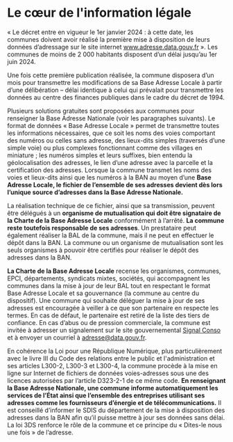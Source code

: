 # Le cœur de l'information légale

« Le décret entre en vigueur le 1er janvier 2024 : à cette date, les communes doivent avoir réalisé la première mise à disposition de leurs données d’adressage sur le site internet www.adresse.data.gouv.fr ». Les communes de moins de 2 000 habitants disposent d’un délai jusqu’au 1er juin 2024.&#x20;

Une fois cette première publication réalisée, la commune disposera d’un mois pour transmettre les modifications de sa Base Adresse Locale à partir d’une délibération – délai identique à celui qui prévalait pour transmettre les données au centre des finances publiques dans le cadre du décret de 1994.&#x20;

Plusieurs solutions gratuites sont proposées aux communes pour renseigner la Base Adresse Nationale (voir les paragraphes suivants). Le format de données « Base Adresse Locale » permet de transmettre toutes les informations nécessaires, que ce soit les noms des voies comportant des numéros ou celles sans adresse, des lieux-dits simples (traversés d’une simple voie) ou plus complexes fonctionnant comme des villages en miniature ; les numéros simples et leurs suffixes, bien entendu la géolocalisation des adresses, le lien d’une adresse avec la parcelle et la certification des adresses. Lorsque la commune transmet les noms des voies et lieux-dits ainsi que les numéros à la BAN au moyen d’une **Base Adresse Locale, le fichier de l’ensemble de ses adresses devient dès lors l’unique source d’adresses dans la Base Adresse Nationale.**

La réalisation technique de ce fichier, ainsi que sa transmission, peuvent être délégués à un **organisme de mutualisation qui doit être signataire de la Charte de la Base Adresse Locale** conformément à l’arrêté. **La commune reste toutefois responsable de ses adresses**. Un prestataire peut également réaliser la BAL de la commune, mais il ne peut en effectuer le dépôt dans la BAN. La commune ou un organisme de mutualisation sont les seuls organismes à pouvoir être certifiés pour réaliser le dépôt des adresses dans la BAN.

**La Charte de la Base Adresse Locale** recense les organismes, communes, EPCI, départements, syndicats mixtes, sociétés, qui accompagnent les communes dans la mise à jour de leur BAL tout en respectant le format Base Adresse Locale et sa gouvernance (la commune au centre du dispositif). Une commune qui souhaite déléguer la mise à jour de ses adresses est encouragée à veiller à ce que son partenaire en respecte les termes. En cas de défaut, le partenaire est retiré de la liste des tiers de confiance. En cas d’abus ou de pression commerciale, la commune est invitée à adresser un signalement sur le site gouvernemental [Signal Conso](https://signal.conso.gouv.fr/) et à envoyer un courriel à adresse@data.gouv.fr.

En cohérence la Loi pour une République Numérique, plus particulièrement avec le livre III du Code des relations entre le public et l'administration et ses articles L300-2, L300-3 et L300-4, la commune procède à la mise en ligne sur Internet de fichiers de données voies-adresses sous une des licences autorisées par l’article D323-2-1 de ce même code. **En renseignant la Base Adresse Nationale, une commune informe automatiquement les services de l’État ainsi que l’ensemble des entreprises utilisant ses adresses comme les fournisseurs d’énergie et de télécommunications.** Il est conseillé d’informer le SDIS du département de la mise à disposition des adresses dans la BAN afin qu’il puisse mettre à jour ses données sans délai. La loi 3DS renforce le rôle de la commune et ce principe du « Dites-le nous une fois » de l’adresse.
